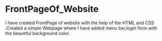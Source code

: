 # FrontPageOf_Website
I have created FrontPage of website with the help of the HTML and CSS .Created a simple Webpage where I have added menu bar,login form.with the beautiful background color.
